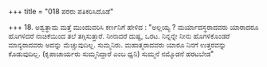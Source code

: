 +++
title = "018 ಪರರು ಪತಿಕರಿಸಿದೊಡೆ"

+++
18. ಅಶ್ವತ್ಥಾಮ ಮತ್ತೆ ಮುಂದುವರಿಸಿ ಕರ್ಣನಿಗೆ ಹೇಳಿದ : "ಅಲ್ಲಯ್ಯ ? ಮರ್ಯಾದಸ್ಥರಾದವರು ಯಾರಾದರೂ ಹೊಗಳಿದರೆ ನಾಚಿಕೆಯಿಂದ ತಲೆ ತಗ್ಗಿಸುತ್ತಾರೆ. ನೀನಾದರೆ ದುಷ್ಟ, ಒರಟ. ನಿನ್ನನ್ನೇ ನೀನು ಹೊಗಳಿಕೊಂಡರೆ ಮಾನ್ಯರಾದವರು ಅದನ್ನು ಮೆಚ್ಚುವುದಿಲ್ಲ. ಸುಮ್ಮನಿರು. ಮಹಾತ್ಮರಾದವರು ಯಾರೂ ನಿನಗೆ ಉತ್ತರವನ್ನು ಕೊಡುವುದಿಲ್ಲ. (ಕೃಪಾಚಾರ್ಯರು ಸುಮ್ಮನಿದ್ದಾರೆ ಎಂಬ ಧ್ವನಿ) ಸುಮ್ಮನೆ ನಮ್ಮೊಡನೆ ಹರಟಬೇಡ"